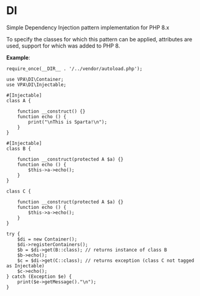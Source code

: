 # DI

Simple Dependency Injection pattern implementation for PHP 8.x

To specify the classes for which this pattern can be applied, attributes are used, support for which was added to PHP 8.

**Example**:

```
require_once(__DIR__ . '/../vendor/autoload.php');

use VPA\DI\Container;
use VPA\DI\Injectable;

#[Injectable]
class A {

    function __construct() {}
    function echo () {
        print("\nThis is Sparta!\n");
    }
}

#[Injectable]
class B {

    function __construct(protected A $a) {}
    function echo () {
        $this->a->echo();
    }
}

class C {

    function __construct(protected A $a) {}
    function echo () {
        $this->a->echo();
    }
}

try {
    $di = new Container();
    $di->registerContainers();
    $b = $di->get(B::class); // returns instance of class B
    $b->echo();
    $c = $di->get(C::class); // returns exception (class C not tagged as Injectable)
    $c->echo();
} catch (Exception $e) {
    print($e->getMessage()."\n");
}
```
